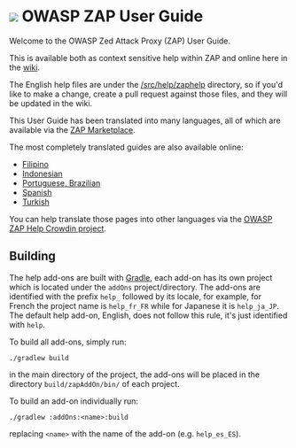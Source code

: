 # [![](https://raw.githubusercontent.com/wiki/zaproxy/zaproxy/images/zap32x32.png)](https://www.owasp.org/index.php/ZAP) OWASP ZAP User Guide

Welcome to the OWASP Zed Attack Proxy (ZAP) User Guide.

This is available both as context sensitive help within ZAP and online here in the [wiki](https://github.com/zaproxy/zap-core-help/wiki).

The English help files are under the [/src/help/zaphelp](https://github.com/zaproxy/zap-core-help/tree/master/src/help/zaphelp) directory, so if you'd like to make a change, create a pull request against those files, and they will be updated in the wiki.

This User Guide has been translated into many languages, all of which are available via the [ZAP Marketplace](https://github.com/zaproxy/zap-extensions).

The most completely translated guides are also available online:

* [Filipino](https://github.com/zaproxy/zap-core-help-fil_PH/wiki/HelpIntro)
* [Indonesian](https://github.com/zaproxy/zap-core-help-id_ID/wiki/HelpIntro)
* [Portuguese, Brazilian](https://github.com/zaproxy/zap-core-help-pt_BR/wiki/HelpIntro)
* [Spanish](https://github.com/zaproxy/zap-core-help-es_ES/wiki/HelpIntro)
* [Turkish](https://github.com/zaproxy/zap-core-help-tr_TR/wiki/HelpIntro)

You can help translate those pages into other languages via the [OWASP ZAP Help Crowdin project](https://crowdin.com/project/owasp-zap-help).

## Building

The help add-ons are built with [Gradle], each add-on has its own project which is located under the `addOns` project/directory.
The add-ons are identified with the prefix `help_` followed by its locale, for example, for French the project name is `help_fr_FR`
while for Japanese it is `help_ja_JP`. The default help add-on, English, does not follow this rule, it's just identified with `help`.

To build all add-ons, simply run:

    ./gradlew build

in the main directory of the project, the add-ons will be placed in the directory `build/zapAddOn/bin/` of each project.

To build an add-on individually run:

    ./gradlew :addOns:<name>:build

replacing `<name>` with the name of the add-on (e.g. `help_es_ES`).


[Gradle]: https://gradle.org/